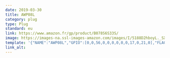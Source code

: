 ```yaml
---
date: 2019-03-30
title: AWP08L
category: plug
type: Plug
standard: eu
link: https://www.amazon.fr/gp/product/B078S6S33S/
image: https://images-na.ssl-images-amazon.com/images/I/5188D2hboyL._SX679_.jpg
template: '{"NAME":"AWP08L","GPIO":[0,0,56,0,0,0,0,0,0,17,0,21,0],"FLAG":1,"BASE":18}' 
link_alt: 
---
```









